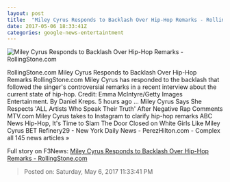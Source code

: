 ```yaml
---
layout: post
title:  "Miley Cyrus Responds to Backlash Over Hip-Hop Remarks - RollingStone.com"
date: 2017-05-06 18:33:41Z
categories: google-news-entertaintment
---
```


![Miley Cyrus Responds to Backlash Over Hip-Hop Remarks - RollingStone.com](http://img.wennermedia.com/social/gettyimages-632498134-3e1d476b-97aa-467f-8889-0fbdd7ef55b1.jpg)

RollingStone.com Miley Cyrus Responds to Backlash Over Hip-Hop Remarks RollingStone.com Miley Cyrus has responded to the backlash that followed the singer's controversial remarks in a recent interview about the current state of hip-hop. Credit: Emma McIntyre/Getty Images Entertainment. By Daniel Kreps. 5 hours ago ... Miley Cyrus Says She Respects 'ALL Artists Who Speak Their Truth' After Negative Rap Comments MTV.com Miley Cyrus takes to Instagram to clarify hip-hop remarks ABC News Hip-Hop, It's Time to Slam The Door Closed on White Girls Like Miley Cyrus BET Refinery29 - New York Daily News - PerezHilton.com - Complex all 145 news articles »


Full story on F3News: [Miley Cyrus Responds to Backlash Over Hip-Hop Remarks - RollingStone.com](http://www.f3nws.com/n/C3T2KC)

> Posted on: Saturday, May 6, 2017 11:33:41 PM

